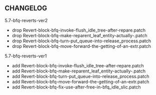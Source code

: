 ## CHANGELOG

5.7-bfq-reverts-ver2

- drop Revert-block-bfq-invoke-flush_idle_tree-after-repare.patch
- drop Revert-block-bfq-make-reparent_leaf_entity-actually-.patch
- drop Revert-block-bfq-turn-put_queue-into-release_process.patch
- drop Revert-block-bfq-move-forward-the-getting-of-an-extr.patch

5.7-bfq-reverts-ver1

- add Revert-block-bfq-invoke-flush_idle_tree-after-repare.patch
- add Revert-block-bfq-make-reparent_leaf_entity-actually-.patch
- add Revert-block-bfq-turn-put_queue-into-release_process.patch
- add Revert-block-bfq-move-forward-the-getting-of-an-extr.patch
- add Revert-block-bfq-fix-use-after-free-in-bfq_idle_slic.patch
